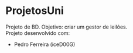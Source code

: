 # ProjetosUni

Projeto de BD. Objetivo: criar um gestor de leilões.
<br>
Projeto desenvolvido com:
<br>
- Pedro Ferreira (iceD00G)
